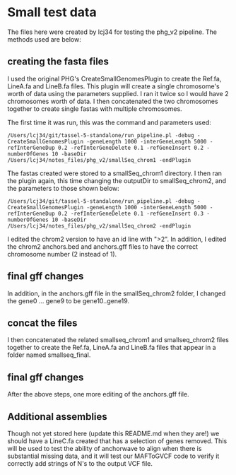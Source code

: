 # Small test data

The files here were created by lcj34 for testing the phg_v2 pipeline.  The methods used are below:

## creating the fasta files
I used the original PHG's CreateSmallGenomesPlugin to create the Ref.fa, LineA.fa and LineB.fa files.
This plugin will create a single chromosome's worth of data using the parameters supplied.  I ran it twice
so I would have 2 chromosomes worth of data. I then concatenated the two chromosomes together to create single fastas
with multiple chromosomes.

The first time it was run, this was the command and parameters used:
```
/Users/lcj34/git/tassel-5-standalone/run_pipeline.pl -debug -CreateSmallGenomesPlugin -geneLength 1000 -interGeneLength 5000 -refInterGeneDup 0.2 -refInterGeneDelete 0.1 -refGeneInsert 0.2 -numberOfGenes 10 -baseDir /Users/lcj34/notes_files/phg_v2/smallSeq_chrom1 -endPlugin
```

The fastas created were stored to a smallSeq_chrom1 directory.
I then ran the plugin again, this time changing the outputDir to smallSeq_chrom2, and the parameters to those shown below:
```
/Users/lcj34/git/tassel-5-standalone/run_pipeline.pl -debug -CreateSmallGenomesPlugin -geneLength 1000 -interGeneLength 5000 -refInterGeneDup 0.2 -refInterGeneDelete 0.1 -refGeneInsert 0.3 -numberOfGenes 10 -baseDir /Users/lcj34/notes_files/phg_v2/smallSeq_chrom2 -endPlugin
```

I edited the chrom2 version to have an id line with ">2".
In addition, I edited the chrom2 anchors.bed and anchors.gff files to have the correct chromosome number (2 instead of 1).

## final gff changes
In addition, in the anchors.gff file in the smallSeq_chrom2 folder, I changed the gene0 ... gene9 to be gene10..gene19.

## concat the files
I then concatenated the related smallseq_chrom1 and smallseq_chrom2 files together to create the Ref.fa, LineA.fa and LineB.fa files
that appear in a folder named smallseq_final.

## final gff changes
After the above steps, one more editing of the anchors.gff file.

## Additional assemblies
Though not yet stored here (update this README.md when they are!) we should have a LineC.fa
created that has a selection of genes removed.  This will be used to test the ability of
anchorwave to align when there is substantial missing data, and it will test our MAFToGVCF code
to verify it correctly add strings of N's to the output VCF file.

